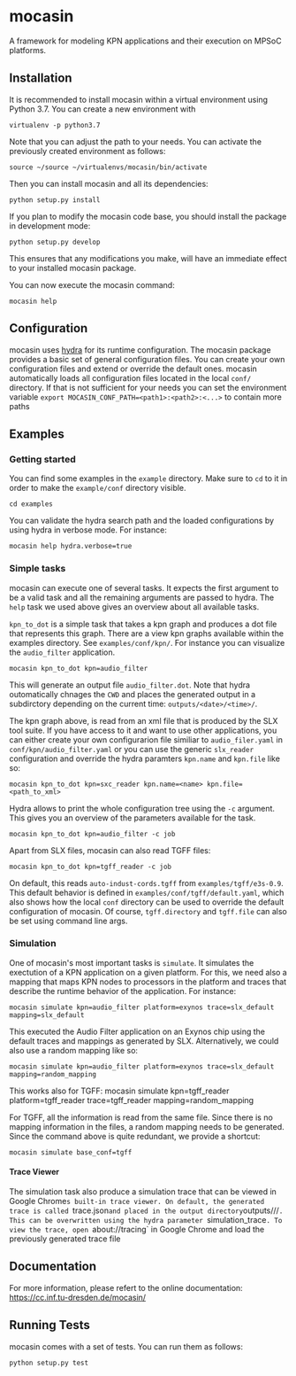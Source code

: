 mocasin
=====

A framework for modeling KPN applications and their execution on MPSoC
platforms.

Installation
------------

It is recommended to install mocasin within a virtual environment using Python
3.7. You can create a new environment with
```
virtualenv -p python3.7
```
Note that you can adjust the path to your needs. You can activate the previously created environment as follows:
```
source ~/source ~/virtualenvs/mocasin/bin/activate
```

Then you can install mocasin and all its dependencies:
```
python setup.py install
```

If you plan to modify the mocasin code base, you should install the package in
development mode:
```
python setup.py develop
```

This ensures that any modifications you make, will have an immediate effect to
your installed mocasin package.

You can now execute the mocasin command:
```
mocasin help
```

Configuration
-------------

mocasin uses [hydra](https://hydra.cc/) for its runtime configuration. The mocasin
package provides a basic set of general configuration files.
You can create your own configuration files and extend or override the default
ones. mocasin automatically loads all configuration files located in the local `conf/` directory. If that is not sufficient for your needs you can set the environment variable `export MOCASIN_CONF_PATH=<path1>:<path2>:<...>` to contain more paths

Examples
--------

### Getting started

You can find some examples in the `example` directory. Make sure to `cd` to it in order to make the `example/conf` directory visible.
```
cd examples
```

You can validate the hydra search path and the loaded configurations by using
hydra in verbose mode. For instance:
```
mocasin help hydra.verbose=true
```

### Simple tasks

mocasin can execute one of several tasks. It expects the first argument to be a
valid task and all the remaining arguments are passed to hydra.  The `help`
task we used above gives an overview about all available tasks.

`kpn_to_dot` is a simple task that takes a kpn graph and produces a dot file
that represents this graph. There are a view kpn graphs available within the examples directory. See `examples/conf/kpn/`. For instance you can visualize the `audio_filter` application.
```
mocasin kpn_to_dot kpn=audio_filter
```

This will generate an output file `audio_filter.dot`. Note that hydra
outomatically chnages the `CWD` and places the generated output in a
subdirctory depending on the current time: `outputs/<date>/<time>/`.

The kpn graph above, is read from an xml file that is produced by the SLX tool
suite. If you have access to it and want to use other applications, you can
either create your own configurarion file similiar to `audio_filer.yaml` in
`conf/kpn/audio_filter.yaml` or you can use the generic `slx_reader`
configuration and override the hydra paramters
`kpn.name` and `kpn.file` like so:
```
mocasin kpn_to_dot kpn=sxc_reader kpn.name=<name> kpn.file=<path_to_xml>
```

Hydra allows to print the whole configuration tree using the `-c`
argument. This gives you an overview of the parameters available for the task.
```
mocasin kpn_to_dot kpn=audio_filter -c job
```

Apart from SLX files, mocasin can also read TGFF files:
```
mocasin kpn_to_dot kpn=tgff_reader -c job
```

On default, this reads `auto-indust-cords.tgff` from `examples/tgff/e3s-0.9`.
This default behavior is defined in `examples/conf/tgff/default.yaml`, which
also shows how the local `conf` directory can be used to override the default
configuration of mocasin. Of course, `tgff.directory` and `tgff.file` can also be
set using command line args.

### Simulation

One of mocasin's most important tasks is `simulate`. It simulates the exectution
of a KPN application on a given platform. For this, we need also a mapping
that maps KPN nodes to processors in the platform and traces that describe
the runtime behavior of the application. For instance:
```
mocasin simulate kpn=audio_filter platform=exynos trace=slx_default mapping=slx_default
```

This executed the Audio Filter application on an Exynos chip using the default traces and mappings as generated by SLX. Alternatively, we could also use a random mapping like so:

```
mocasin simulate kpn=audio_filter platform=exynos trace=slx_default mapping=random_mapping
```

This works also for TGFF:
mocasin simulate kpn=tgff_reader platform=tgff_reader trace=tgff_reader mapping=random_mapping

For TGFF, all the information is read from the same file. Since there is no
mapping information in the files, a random mapping needs to be generated. Since
the command above is quite redundant, we provide a shortcut:
```
mocasin simulate base_conf=tgff
```

#### Trace Viewer

The simulation task also produce a simulation trace that can be viewed in
Google Chrome`s built-in trace viewer. On default, the generated trace is
called `trace.json` and placed in the output directory
`outputs/<date>/<time>/`. This can be overwritten using the hydra parameter
`simulation_trace`. To view the trace, open `about://tracing` in Google Chrome
and load the previously generated trace file

Documentation
-------------

For more information, please refert to the online documentation:
https://cc.inf.tu-dresden.de/mocasin/

Running Tests
-------------

mocasin comes with a set of tests. You can run them as follows:
```
python setup.py test
```
